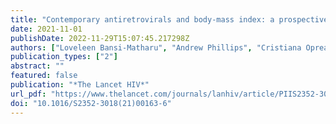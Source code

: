 ```yaml
---
title: "Contemporary antiretrovirals and body-mass index: a prospective study of the RESPOND cohort consortium"
date: 2021-11-01
publishDate: 2022-11-29T15:07:45.217298Z
authors: ["Loveleen Bansi-Matharu", "Andrew Phillips", "Cristiana Oprea", "Katharina Grabmeier-Pfistershammer", "Huldrych F. Günthard", "Stephane De Wit", "Giovanni Guaraldi", "Jorg J. Vehreschild", "Ferdinand Wit", "Matthew Law", "Jan-Christian Wasmuth", "Nikoloz Chkhartishvili", "Antonella d'Arminio Monforte", "Eric Fontas", "Jan Vesterbacka", "Jose M. Miro", "Antonella Castagna", "Christoph Stephan", "Josep M. Llibre", "Bastian Neesgaard", "Lauren Greenberg", "Colette Smith", "Ole Kirk", "Claudine Duvivier", "Gordana Dragovic", "Jens Lundgren", "Nikos Dedes", "Andreas Knudsen", "Joel Gallant", "Vani Vannappagari", "Lars Peters", "Daniel Elbirt", "Mario Sarcletti", "Dominique L. Braun", "Coca Necsoi", "Cristina Mussini", "Camilla Muccini", "Natalie Bolokadze", "Jennifer Hoy", "Amanda Mocroft", "Lene Ryom"]
publication_types: ["2"]
abstract: ""
featured: false
publication: "*The Lancet HIV*"
url_pdf: "https://www.thelancet.com/journals/lanhiv/article/PIIS2352-3018(21)00163-6/fulltext"
doi: "10.1016/S2352-3018(21)00163-6"
---
```



